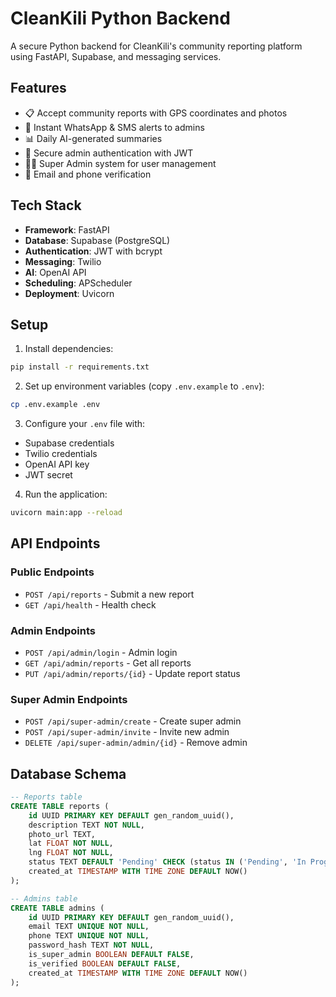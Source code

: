 # CleanKili Python Backend

A secure Python backend for CleanKili's community reporting platform using FastAPI, Supabase, and messaging services.

## Features

- 📋 Accept community reports with GPS coordinates and photos
- 🔔 Instant WhatsApp & SMS alerts to admins
- 📊 Daily AI-generated summaries
- 🔐 Secure admin authentication with JWT
- 👨‍💼 Super Admin system for user management
- 📱 Email and phone verification

## Tech Stack

- **Framework**: FastAPI
- **Database**: Supabase (PostgreSQL)
- **Authentication**: JWT with bcrypt
- **Messaging**: Twilio
- **AI**: OpenAI API
- **Scheduling**: APScheduler
- **Deployment**: Uvicorn

## Setup

1. Install dependencies:
```bash
pip install -r requirements.txt
```

2. Set up environment variables (copy `.env.example` to `.env`):
```bash
cp .env.example .env
```

3. Configure your `.env` file with:
- Supabase credentials
- Twilio credentials
- OpenAI API key
- JWT secret

4. Run the application:
```bash
uvicorn main:app --reload
```

## API Endpoints

### Public Endpoints
- `POST /api/reports` - Submit a new report
- `GET /api/health` - Health check

### Admin Endpoints
- `POST /api/admin/login` - Admin login
- `GET /api/admin/reports` - Get all reports
- `PUT /api/admin/reports/{id}` - Update report status

### Super Admin Endpoints
- `POST /api/super-admin/create` - Create super admin
- `POST /api/super-admin/invite` - Invite new admin
- `DELETE /api/super-admin/admin/{id}` - Remove admin

## Database Schema

```sql
-- Reports table
CREATE TABLE reports (
    id UUID PRIMARY KEY DEFAULT gen_random_uuid(),
    description TEXT NOT NULL,
    photo_url TEXT,
    lat FLOAT NOT NULL,
    lng FLOAT NOT NULL,
    status TEXT DEFAULT 'Pending' CHECK (status IN ('Pending', 'In Progress', 'Resolved')),
    created_at TIMESTAMP WITH TIME ZONE DEFAULT NOW()
);

-- Admins table
CREATE TABLE admins (
    id UUID PRIMARY KEY DEFAULT gen_random_uuid(),
    email TEXT UNIQUE NOT NULL,
    phone TEXT UNIQUE NOT NULL,
    password_hash TEXT NOT NULL,
    is_super_admin BOOLEAN DEFAULT FALSE,
    is_verified BOOLEAN DEFAULT FALSE,
    created_at TIMESTAMP WITH TIME ZONE DEFAULT NOW()
);
```

